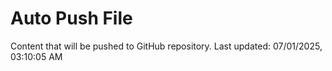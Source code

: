 # Auto Push File

Content that will be pushed to GitHub repository.
Last updated: 07/01/2025, 03:10:05 AM